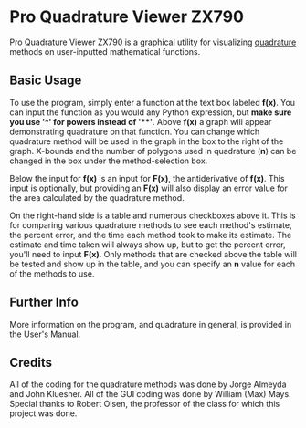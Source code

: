 Pro Quadrature Viewer ZX790
===========================

Pro Quadrature Viewer ZX790 is a graphical utility for visualizing 
[quadrature](http://en.wikipedia.org/wiki/Quadrature_%28mathematics%29 "Quadrature") 
methods on user-inputted mathematical functions.

Basic Usage
-----------

To use the program, simply enter a function at the text box labeled __f(x)__. You
can input the function as you would any Python expression, but 
__make sure you use '^' for powers instead of '**'__. Above __f(x)__ a graph will
appear demonstrating quadrature on that function. You can change which quadrature
method will be used in the graph in the box to the right of the graph. X-bounds and
the number of polygons used in quadrature (__n__) can be changed in the box under the 
method-selection box.

Below the input for __f(x)__ is an input for __F(x)__, the antiderivative of __f(x)__.
This input is optionally, but providing an __F(x)__ will also display an error value
for the area calculated by the quadrature method.

On the right-hand side is a table and numerous checkboxes above it. This is for comparing
various quadrature methods to see each method's estimate, the percent error, and the time
each method took to make its estimate. The estimate and time taken will always show up,
but to get the percent error, you'll need to input __F(x)__. Only methods that are checked
above the table will be tested and show up in the table, and you can specify an __n__ value
for each of the methods to use.

Further Info
------------

More information on the program, and quadrature in general, is provided in the User's Manual.

Credits
-------

All of the coding for the quadrature methods was done by Jorge Almeyda and John Kluesner.
All of the GUI coding was done by William (Max) Mays.
Special thanks to Robert Olsen, the professor of the class for which this project was done.